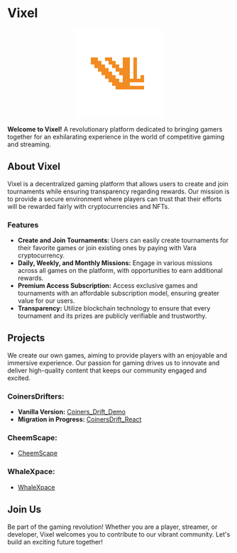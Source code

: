 # Vixel

<p align="center">
  <img src="Vixel_VaraNetwork/frontend/VIXEL_LandingPage/src/icons/VixelSinFondo.png" alt="Logo de la empresa" width="200"/>
</p>

**Welcome to Vixel!** A revolutionary platform dedicated to bringing gamers together for an exhilarating experience in the world of competitive gaming and streaming.
## About Vixel
Vixel is a decentralized gaming platform that allows users to create and join tournaments while ensuring transparency regarding rewards. Our mission is to provide a secure environment where players can trust that their efforts will be rewarded fairly with cryptocurrencies and NFTs.

### Features
- **Create and Join Tournaments:** Users can easily create tournaments for their favorite games or join existing ones by paying with Vara cryptocurrency.
- **Daily, Weekly, and Monthly Missions:** Engage in various missions across all games on the platform, with opportunities to earn additional rewards.
- **Premium Access Subscription:** Access exclusive games and tournaments with an affordable subscription model, ensuring greater value for our users.
- **Transparency:** Utilize blockchain technology to ensure that every tournament and its prizes are publicly verifiable and trustworthy.

## Projects
We create our own games, aiming to provide players with an enjoyable and immersive experience. Our passion for gaming drives us to innovate and deliver high-quality content that keeps our community engaged and excited.
### CoinersDrifters:
- **Vanilla Version:** [Coiners_Drift_Demo](https://github.com/RichieCast07/Coiners_Drift_Demo)
- **Migration in Progress:** [CoinersDrift_React](https://github.com/AnabelenScript/CoinersDrift_React)

### CheemScape:
- [CheemScape](https://github.com/AnabelenScript/CheemScape)

### WhaleXpace:
- [WhaleXpace](https://github.com/AnabelenScript/WhaleXpace)

## Join Us
Be part of the gaming revolution! Whether you are a player, streamer, or developer, Vixel welcomes you to contribute to our vibrant community. Let's build an exciting future together!
